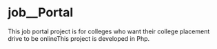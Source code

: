 # job__Portal
This job portal project is for colleges who want their college placement drive to be onlineThis project is developed in Php.
